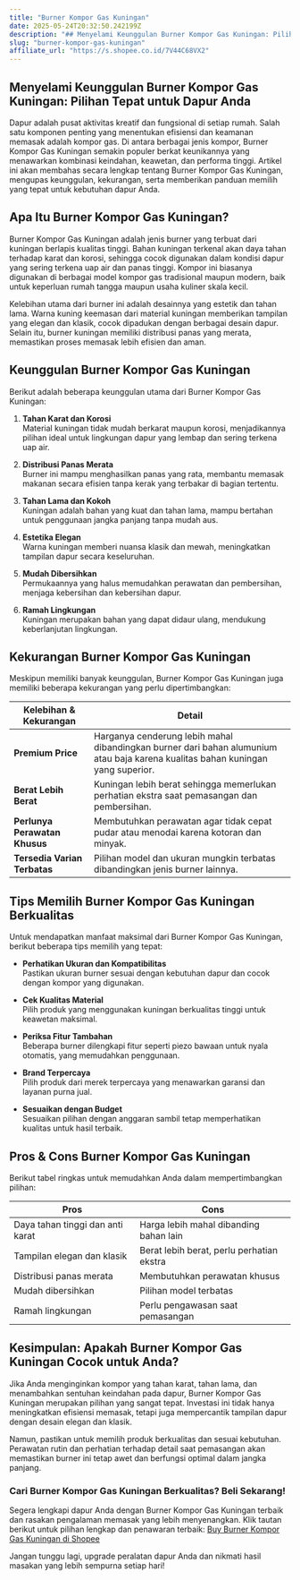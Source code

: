 ```yaml
---
title: "Burner Kompor Gas Kuningan"
date: 2025-05-24T20:32:50.242199Z
description: "## Menyelami Keunggulan Burner Kompor Gas Kuningan: Pilihan Tepat untuk Dapur Anda..."
slug: "burner-kompor-gas-kuningan"
affiliate_url: "https://s.shopee.co.id/7V44C68VX2"
---
```

## Menyelami Keunggulan Burner Kompor Gas Kuningan: Pilihan Tepat untuk Dapur Anda

Dapur adalah pusat aktivitas kreatif dan fungsional di setiap rumah. Salah satu komponen penting yang menentukan efisiensi dan keamanan memasak adalah kompor gas. Di antara berbagai jenis kompor, Burner Kompor Gas Kuningan semakin populer berkat keunikannya yang menawarkan kombinasi keindahan, keawetan, dan performa tinggi. Artikel ini akan membahas secara lengkap tentang Burner Kompor Gas Kuningan, mengupas keunggulan, kekurangan, serta memberikan panduan memilih yang tepat untuk kebutuhan dapur Anda.

## Apa Itu Burner Kompor Gas Kuningan?

Burner Kompor Gas Kuningan adalah jenis burner yang terbuat dari kuningan berlapis kualitas tinggi. Bahan kuningan terkenal akan daya tahan terhadap karat dan korosi, sehingga cocok digunakan dalam kondisi dapur yang sering terkena uap air dan panas tinggi. Kompor ini biasanya digunakan di berbagai model kompor gas tradisional maupun modern, baik untuk keperluan rumah tangga maupun usaha kuliner skala kecil.

Kelebihan utama dari burner ini adalah desainnya yang estetik dan tahan lama. Warna kuning keemasan dari material kuningan memberikan tampilan yang elegan dan klasik, cocok dipadukan dengan berbagai desain dapur. Selain itu, burner kuningan memiliki distribusi panas yang merata, memastikan proses memasak lebih efisien dan aman.

## Keunggulan Burner Kompor Gas Kuningan

Berikut adalah beberapa keunggulan utama dari Burner Kompor Gas Kuningan:

1. **Tahan Karat dan Korosi**  
   Material kuningan tidak mudah berkarat maupun korosi, menjadikannya pilihan ideal untuk lingkungan dapur yang lembap dan sering terkena uap air.

2. **Distribusi Panas Merata**  
   Burner ini mampu menghasilkan panas yang rata, membantu memasak makanan secara efisien tanpa kerak yang terbakar di bagian tertentu.

3. **Tahan Lama dan Kokoh**  
   Kuningan adalah bahan yang kuat dan tahan lama, mampu bertahan untuk penggunaan jangka panjang tanpa mudah aus.

4. **Estetika Elegan**  
   Warna kuningan memberi nuansa klasik dan mewah, meningkatkan tampilan dapur secara keseluruhan.

5. **Mudah Dibersihkan**  
   Permukaannya yang halus memudahkan perawatan dan pembersihan, menjaga kebersihan dan kebersihan dapur.

6. **Ramah Lingkungan**  
   Kuningan merupakan bahan yang dapat didaur ulang, mendukung keberlanjutan lingkungan.

## Kekurangan Burner Kompor Gas Kuningan

Meskipun memiliki banyak keunggulan, Burner Kompor Gas Kuningan juga memiliki beberapa kekurangan yang perlu dipertimbangkan:

| **Kelebihan & Kekurangan** | **Detail** |
|----------------------------|------------|
| **Premium Price**          | Harganya cenderung lebih mahal dibandingkan burner dari bahan alumunium atau baja karena kualitas bahan kuningan yang superior. |
| **Berat Lebih Berat**       | Kuningan lebih berat sehingga memerlukan perhatian ekstra saat pemasangan dan pembersihan. |
| **Perlunya Perawatan Khusus** | Membutuhkan perawatan agar tidak cepat pudar atau menodai karena kotoran dan minyak. |
| **Tersedia Varian Terbatas**| Pilihan model dan ukuran mungkin terbatas dibandingkan jenis burner lainnya. |

## Tips Memilih Burner Kompor Gas Kuningan Berkualitas

Untuk mendapatkan manfaat maksimal dari Burner Kompor Gas Kuningan, berikut beberapa tips memilih yang tepat:

- **Perhatikan Ukuran dan Kompatibilitas**  
  Pastikan ukuran burner sesuai dengan kebutuhan dapur dan cocok dengan kompor yang digunakan.

- **Cek Kualitas Material**  
  Pilih produk yang menggunakan kuningan berkualitas tinggi untuk keawetan maksimal.

- **Periksa Fitur Tambahan**  
  Beberapa burner dilengkapi fitur seperti piezo bawaan untuk nyala otomatis, yang memudahkan penggunaan.

- **Brand Terpercaya**  
  Pilih produk dari merek terpercaya yang menawarkan garansi dan layanan purna jual.

- **Sesuaikan dengan Budget**  
  Sesuaikan pilihan dengan anggaran sambil tetap memperhatikan kualitas untuk hasil terbaik.

## Pros & Cons Burner Kompor Gas Kuningan

Berikut tabel ringkas untuk memudahkan Anda dalam mempertimbangkan pilihan:

| **Pros**                            | **Cons**                                      |
|-------------------------------------|----------------------------------------------|
| Daya tahan tinggi dan anti karat   | Harga lebih mahal dibanding bahan lain     |
| Tampilan elegan dan klasik         | Berat lebih berat, perlu perhatian ekstra |
| Distribusi panas merata            | Membutuhkan perawatan khusus               |
| Mudah dibersihkan                  | Pilihan model terbatas                     |
| Ramah lingkungan                   | Perlu pengawasan saat pemasangan          |

## Kesimpulan: Apakah Burner Kompor Gas Kuningan Cocok untuk Anda?

Jika Anda menginginkan kompor yang tahan karat, tahan lama, dan menambahkan sentuhan keindahan pada dapur, Burner Kompor Gas Kuningan merupakan pilihan yang sangat tepat. Investasi ini tidak hanya meningkatkan efisiensi memasak, tetapi juga mempercantik tampilan dapur dengan desain elegan dan klasik.

Namun, pastikan untuk memilih produk berkualitas dan sesuai kebutuhan. Perawatan rutin dan perhatian terhadap detail saat pemasangan akan memastikan burner ini tetap awet dan berfungsi optimal dalam jangka panjang.

### Cari Burner Kompor Gas Kuningan Berkualitas? Beli Sekarang!

Segera lengkapi dapur Anda dengan Burner Kompor Gas Kuningan terbaik dan rasakan pengalaman memasak yang lebih menyenangkan. Klik tautan berikut untuk pilihan lengkap dan penawaran terbaik: [Buy Burner Kompor Gas Kuningan di Shopee](https://s.shopee.co.id/7V44C68VX2)

Jangan tunggu lagi, upgrade peralatan dapur Anda dan nikmati hasil masakan yang lebih sempurna setiap hari!